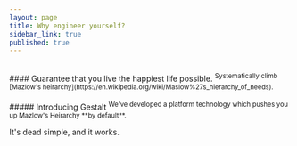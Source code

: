 ```yaml
---
layout: page
title: Why engineer yourself?
sidebar_link: true
published: true
---
```

<br>
#### Guarantee that you live the happiest life possible.
<sup>Systematically climb [Mazlow's heirarchy](https://en.wikipedia.org/wiki/Maslow%27s_hierarchy_of_needs).
</sup>
<br>
<br>
##### Introducing Gestalt
<sup>
We've developed a platform technology which pushes you up Mazlow's Heirarchy **by default**.
</sup>

It's dead simple, and it works.

